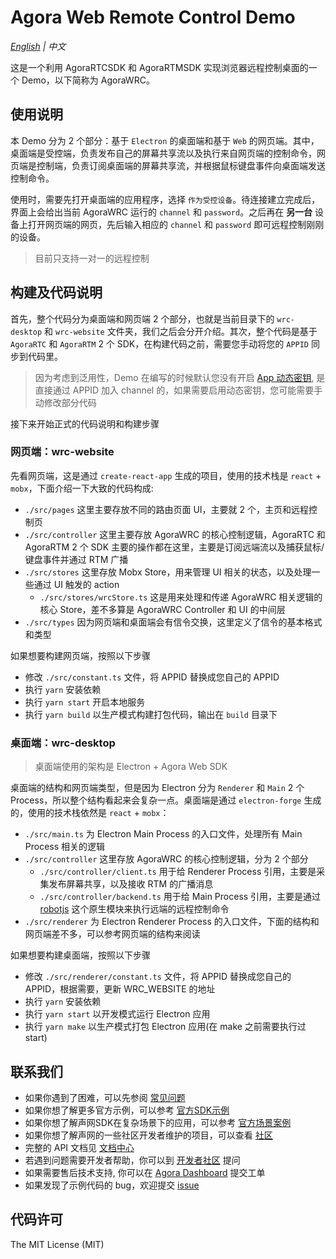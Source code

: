 # Agora Web Remote Control Demo

*[English](README.md) | 中文*

这是一个利用 AgoraRTCSDK 和 AgoraRTMSDK 实现浏览器远程控制桌面的一个 Demo，以下简称为 AgoraWRC。

## 使用说明
本 Demo 分为 2 个部分：基于 `Electron` 的桌面端和基于 `Web` 的网页端。其中，桌面端是受控端，负责发布自己的屏幕共享流以及执行来自网页端的控制命令，网页端是控制端，负责订阅桌面端的屏幕共享流，并根据鼠标键盘事件向桌面端发送控制命令。

使用时，需要先打开桌面端的应用程序，选择 `作为受控设备`。待连接建立完成后，界面上会给出当前 AgoraWRC 运行的 `channel` 和 `password`。之后再在 **另一台** 设备上打开网页端的网页，先后输入相应的 `channel` 和 `password` 即可远程控制刚刚的设备。

> 目前只支持一对一的远程控制

## 构建及代码说明
首先，整个代码分为桌面端和网页端 2 个部分，也就是当前目录下的 `wrc-desktop` 和 `wrc-website` 文件夹，我们之后会分开介绍。其次，整个代码是基于 `AgoraRTC` 和 `AgoraRTM` 2 个 SDK，在构建代码之前，需要您手动将您的 `APPID` 同步到代码里。

> 因为考虑到泛用性，Demo 在编写的时候默认您没有开启 [App 动态密钥](https://docs.agora.io/cn/Agora%20Platform/terms?platform=All%20Platforms&#app-certificate), 是直接通过 APPID 加入 channel 的，如果需要启用动态密钥，您可能需要手动修改部分代码

接下来开始正式的代码说明和构建步骤

### 网页端：wrc-website

先看网页端，这是通过 `create-react-app` 生成的项目，使用的技术栈是 `react` + `mobx`，下面介绍一下大致的代码构成:

- `./src/pages` 这里主要存放不同的路由页面 UI，主要就 2 个，主页和远程控制页
- `./src/controller` 这里主要存放 AgoraWRC 的核心控制逻辑，AgoraRTC 和 AgoraRTM 2 个 SDK 主要的操作都在这里，主要是订阅远端流以及捕获鼠标/键盘事件并通过 RTM 广播
- `./src/stores` 这里存放 Mobx Store，用来管理 UI 相关的状态，以及处理一些通过 UI 触发的 action
  - `./src/stores/wrcStore.ts` 这是用来处理和传递 AgoraWRC 相关逻辑的核心 Store，差不多算是 AgoraWRC Controller 和 UI 的中间层
- `./src/types` 因为网页端和桌面端会有信令交换，这里定义了信令的基本格式和类型

如果想要构建网页端，按照以下步骤
- 修改 `./src/constant.ts` 文件，将 APPID 替换成您自己的 APPID
- 执行 `yarn` 安装依赖
- 执行 `yarn start` 开启本地服务
- 执行 `yarn build` 以生产模式构建打包代码，输出在 `build` 目录下

### 桌面端：wrc-desktop

> 桌面端使用的架构是 Electron + Agora Web SDK

桌面端的结构和网页端类型，但是因为 Electron 分为 `Renderer` 和 `Main` 2 个 Process，所以整个结构看起来会复杂一点。桌面端是通过 `electron-forge` 生成的，使用的技术栈依然是 `react` + `mobx`：

- `./src/main.ts` 为 Electron Main Process 的入口文件，处理所有 Main Process 相关的逻辑
- `./src/controller` 这里存放 AgoraWRC 的核心控制逻辑，分为 2 个部分
  - `./src/controller/client.ts` 用于给 Renderer Process 引用，主要是采集发布屏幕共享，以及接收 RTM 的广播消息
  - `./src/controller/backend.ts` 用于给 Main Process 引用，主要是通过 [robotjs](http://robotjs.io) 这个原生模块来执行远端的远程控制命令
- `./src/renderer` 为 Electron Renderer Process 的入口文件，下面的结构和网页端差不多，可以参考网页端的结构来阅读

如果想要构建桌面端，按照以下步骤
- 修改 `./src/renderer/constant.ts` 文件，将 APPID 替换成您自己的 APPID，根据需要，更新 WRC_WEBSITE 的地址
- 执行 `yarn` 安装依赖
- 执行 `yarn start` 以开发模式运行 Electron 应用
- 执行 `yarn make` 以生产模式打包 Electron 应用(在 make 之前需要执行过 start)

## 联系我们

- 如果你遇到了困难，可以先参阅 [常见问题](https://docs.agora.io/cn/faq)
- 如果你想了解更多官方示例，可以参考 [官方SDK示例](https://github.com/AgoraIO)
- 如果你想了解声网SDK在复杂场景下的应用，可以参考 [官方场景案例](https://github.com/AgoraIO-usecase)
- 如果你想了解声网的一些社区开发者维护的项目，可以查看 [社区](https://github.com/AgoraIO-Community)
- 完整的 API 文档见 [文档中心](https://docs.agora.io/cn/)
- 若遇到问题需要开发者帮助，你可以到 [开发者社区](https://rtcdeveloper.com/) 提问
- 如果需要售后技术支持, 你可以在 [Agora Dashboard](https://dashboard.agora.io) 提交工单
- 如果发现了示例代码的 bug，欢迎提交 [issue](https://github.com/AgoraIO/Advanced-Video/issues)

## 代码许可

The MIT License (MIT)